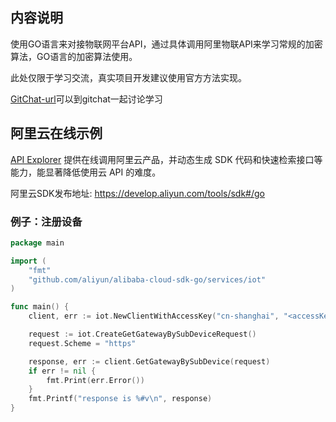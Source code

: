 ## 内容说明
使用GO语言来对接物联网平台API，通过具体调用阿里物联API来学习常规的加密算法，GO语言的加密算法使用。

此处仅限于学习交流，真实项目开发建议使用官方方法实现。

[GitChat-url]可以到gitchat一起讨论学习



## 阿里云在线示例

[API Explorer][open-api] 提供在线调用阿里云产品，并动态生成 SDK 代码和快速检索接口等能力，能显著降低使用云 API 的难度。

阿里云SDK发布地址: https://develop.aliyun.com/tools/sdk#/go 


### 例子：注册设备
```go
package main

import (
	"fmt"
  	"github.com/aliyun/alibaba-cloud-sdk-go/services/iot"
)

func main() {
	client, err := iot.NewClientWithAccessKey("cn-shanghai", "<accessKeyId>", "<accessSecret>")

	request := iot.CreateGetGatewayBySubDeviceRequest()
	request.Scheme = "https"

	response, err := client.GetGatewayBySubDevice(request)
	if err != nil {
		fmt.Print(err.Error())
	}
	fmt.Printf("response is %#v\n", response)
}

```
[GitChat-url]: https://gitbook.cn/gitchat/activity/5d5402993767461226d2f9db
[open-api]: https://api.aliyun.com/
